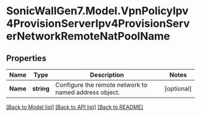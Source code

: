# SonicWallGen7.Model.VpnPolicyIpv4ProvisionServerIpv4ProvisionServerNetworkRemoteNatPoolName

## Properties

Name | Type | Description | Notes
------------ | ------------- | ------------- | -------------
**Name** | **string** | Configure the remote network to named address object. | [optional] 

[[Back to Model list]](../README.md#documentation-for-models) [[Back to API list]](../README.md#documentation-for-api-endpoints) [[Back to README]](../README.md)

